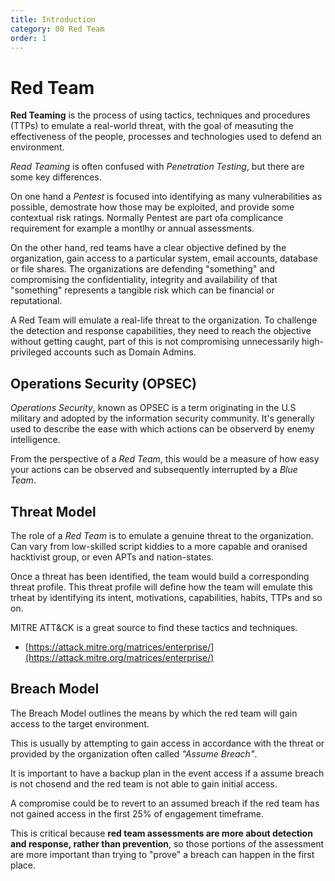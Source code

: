 ```yaml
---
title: Introduction
category: 00 Red Team
order: 1
---
```


# Red Team

**Red Teaming** is the process of using tactics, techniques and procedures (TTPs) to emulate a real-world threat, with the goal of measuting the effectiveness of the people, processes and technologies used to defend an environment.

*Read Teaming* is often confused with *Penetration Testing*, but there are some key differences.

On one hand a *Pentest* is focused into identifying as many vulnerabilities as possible, demostrate how those may be exploited, and provide some contextual risk ratings. Normally Pentest are part ofa complicance requirement for example a montlhy or annual assessments.


On the other hand, red teams have a clear objective defined by the organization, gain access to a particular system, email accounts, database or file shares. The organizations are defending "something" and compromising the confidentiality, integrity and availability of that "something" represents a tangible risk which can be financial or reputational.

A Red Team will emulate a real-life threat to the organization. To challenge the detection and response capabilities, they need to reach the objective without getting caught, part of this is not compromising unnecessarily high-privileged accounts such as Domain Admins.


## Operations Security (OPSEC)

*Operations Security*, known as OPSEC is a term originating in the U.S military and adopted by the information security community. It's generally used to describe the ease with which actions can be observerd by enemy intelligence.

From the perspective of a *Red Team*, this would be a measure of how easy your actions can be observed and subsequently interrupted by a *Blue Team*.


## Threat Model

The role of a *Red Team* is to emulate a genuine threat to the organization. Can vary from low-skilled script kiddies to a more capable and oranised hacktivist group, or even APTs and nation-states.

Once a threat has been identified, the team would build a corresponding threat profile. This threat profile will define how the team will emulate this trheat by identifying its intent, motivations, capabilities, habits, TTPs and so on.

MITRE ATT&CK is a great source to find these tactics and techniques.

* [https://attack.mitre.org/matrices/enterprise/](https://attack.mitre.org/matrices/enterprise/)


## Breach Model

The Breach Model outlines the means by which the red team will gain access to the target environment.

This is usually by attempting to gain access in accordance with the threat or provided by the organization often called *"Assume Breach"*.

It is important to have a backup plan in the event access if a assume breach is not chosend and the red team is not able to gain initial access.

A compromise could be to revert to an assumed breach if the red team has not gained access in the first 25% of engagement timeframe.

This is critical because **red team assessments are more about detection and response, rather than prevention**, so those portions of the assessment are more important than trying to "prove" a breach can happen in the first place.